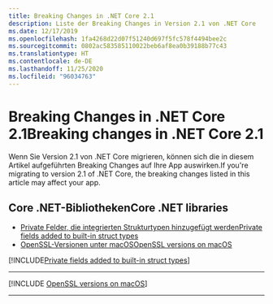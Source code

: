 ```yaml
---
title: Breaking Changes in .NET Core 2.1
description: Liste der Breaking Changes in Version 2.1 von .NET Core
ms.date: 12/17/2019
ms.openlocfilehash: 1fa4268d22d07f51240d697f5fc578f4494bee2c
ms.sourcegitcommit: 0802ac583585110022beb6af8ea0b39188b77c43
ms.translationtype: HT
ms.contentlocale: de-DE
ms.lasthandoff: 11/25/2020
ms.locfileid: "96034763"
---
```

# <a name="breaking-changes-in-net-core-21"></a><span data-ttu-id="7e6ff-103">Breaking Changes in .NET Core 2.1</span><span class="sxs-lookup"><span data-stu-id="7e6ff-103">Breaking changes in .NET Core 2.1</span></span>

<span data-ttu-id="7e6ff-104">Wenn Sie Version 2.1 von .NET Core migrieren, können sich die in diesem Artikel aufgeführten Breaking Changes auf Ihre App auswirken.</span><span class="sxs-lookup"><span data-stu-id="7e6ff-104">If you're migrating to version 2.1 of .NET Core, the breaking changes listed in this article may affect your app.</span></span>

## <a name="core-net-libraries"></a><span data-ttu-id="7e6ff-105">Core .NET-Bibliotheken</span><span class="sxs-lookup"><span data-stu-id="7e6ff-105">Core .NET libraries</span></span>

- [<span data-ttu-id="7e6ff-106">Private Felder, die integrierten Strukturtypen hinzugefügt werden</span><span class="sxs-lookup"><span data-stu-id="7e6ff-106">Private fields added to built-in struct types</span></span>](#private-fields-added-to-built-in-struct-types)
- [<span data-ttu-id="7e6ff-107">OpenSSL-Versionen unter macOS</span><span class="sxs-lookup"><span data-stu-id="7e6ff-107">OpenSSL versions on macOS</span></span>](#openssl-versions-on-macos)

[!INCLUDE[Private fields added to built-in struct types](~/includes/core-changes/corefx/2.1/instantiate-struct.md)]

***

[!INCLUDE [OpenSSL versions on macOS](../../../includes/core-changes/corefx/openssl-dependencies-macos.md)]

***
